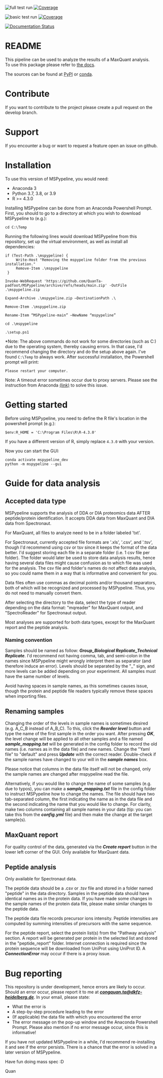 ![full test run](https://github.com/siheming/mspypeline/workflows/full%20test%20run/badge.svg?branch=master)
[![Coverage](https://codecov.io/gh/siheming/mspypeline/branch/master/graph/badge.svg?flag=full-test-run)](https://codecov.io/gh/siheming/mspypeline/branch/master)

![basic test run](https://github.com/siheming/mspypeline/workflows/basic%20test%20run/badge.svg?branch=develop)
[![Coverage](https://codecov.io/gh/siheming/mspypeline/branch/develop/graph/badge.svg?flag=basic-test-run)](https://codecov.io/gh/siheming/mspypeline/branch/develop)

[![Documentation Status](https://readthedocs.org/projects/mspypeline/badge/?version=latest)](https://mspypeline.readthedocs.io/en/latest/?badge=latest)

# README
This pipeline can be used to analyze the results of a MaxQuant analysis.  
To use this package please refer to [the docs](https://mspypeline.readthedocs.io/en/latest/index.html).  

The sources can be found at [PyPI](https://pypi.org/project/mspypeline/) or
[conda](https://anaconda.org/siheming/mspypeline).

# Contribute
If you want to contribute to the project please create a pull request on the develop branch.

# Support
If you encounter a bug or want to request a feature open an issue on github.

# Installation
To use this version of MSPypeline, you would need:
- Anaconda 3
- Python 3.7, 3.8, or 3.9
- R >= 4.3.0

Installing MSPypeline can be done from an Anaconda Powershell Prompt. First, you should to go to a directory at which you wish to download MSPypeline to (e.g.):
```
cd C:\Temp
```

Running the following lines would download MSPypeline from this repository, set up the virtual environment, as well as install all dependencies:

```
if (Test-Path .\mspypeline) {
     Write-Host "Removing the mspypeline folder from the previous installation."
     Remove-Item .\mspypeline
 }
 
Invoke-WebRequest 'https://github.com/QuanTa-padfoot/MSPypeline/archive/refs/heads/main.zip' -OutFile .\mspypeline.zip

Expand-Archive .\mspypeline.zip –DestinationPath .\
 
Remove-Item .\mspypeline.zip

Rename-Item “MSPypeline-main” –NewName “mspypeline”

cd .\mspypeline

.\setup.ps1
```

*Note: The above commands do not work for some directories (such as C:) due to the operating system, thereby causing errors. In that case, I'd recommend changing the directory and do the setup above again. I've found `C:\Temp` to always work.
After successful installation, the Powershell prompt will print:
```
Please restart your computer.
```

Note: A timeout error sometimes occur due to proxy servers. Please see the instruction from Anaconda [(link)](https://docs.anaconda.com/working-with-conda/reference/security/) to solve this issue.

# Getting started
Before using MSPypeline, you need to define the R file's location in the powershell prompt (e.g.):
```
$env:R_HOME = 'C:\Program Files\R\R-4.3.0'
```

If you have a different version of R, simply replace `4.3.0` with your version.

Now you can start the GUI:
```
conda activate mspypeline_dev
python -m mspypeline --gui
```

# Guide for data analysis
## Accepted data type
MSPypeline supports the analysis of DDA or DIA proteomics data AFTER peptide/protein identification. It accepts DDA data from MaxQuant and DIA data from Spectronaut.

For MaxQuant, all files to analyze need to be in a folder labeled 'txt'.

For Spectronaut, currently accepted file formats are '.xls', '.csv', and '.tsv', though I'd recommend using csv or tsv since it keeps the format of the data better. I'd suggest storing each file in a separate folder (i.e. 1 csv file per folder). The folder would later be used to store data analysis results, hence having several data files might cause confusion as to which file was used for the analysis. The csv file and folder's names do not affect data analysis, so you could name them in a way that is informative and convenient for you.

Data files often use commas as decimal points and/or thousand separators, both of which will be recognized and processed by MSPypeline. Thus, you do not need to manually convert them.

After selecting the directory to the data, select the type of reader depending on the data format: "mqreader" for MaxQuant output, and "SpectroReader" for Spectronaut output.

Most analyses are supported for both data types, except for the MaxQuant report and the peptide analysis.

### Naming convention
Samples should be named as follow: ***Group_Biological Replicate_Technical Replicate***. I'd recommend not having comma, tab, and semi-colon in the names since MSPypeline might wrongly interpret them as separator (and therefore induce an error). Levels should be separated by the "_" sign, and more levels can be added depending on your experiment. All samples must have the same number of levels. 

Avoid having spaces in sample names, as this sometimes causes issue, though the protein and peptide file readers typically remove these spaces when importing files. 

## Renaming samples
Changing the order of the levels in sample names is sometimes desired (e.g. A_C_B instead of A_B_C). To this, click the ***Reorder level*** button and type the name of the first sample in the order you want. After pressing ***OK***, the level change will be applied to all other samples and a file named ***sample_mapping.txt*** will be generated in the config folder to record the old names (i.e. names as in the data file) and new names. Change the "Yaml file" to "default" and press ***Update*** with the correct reader. Double-check if the sample names have changed to your will in the ***sample names*** box.

Please notice that columns in the data file itself will not be changed, only the sample names are changed after mspypeline read the file. 

Alternatively, if you would like to change the name of some samples (e.g. due to typos), you can make a ***sample_mapping.txt*** file in the config folder to instruct MSPypeline how to change the names. The file should have two tab-separated column, the first indicating the name as in the data file and the second indicating the name that you would like to change. For clarity, make two columns containing all sample names in your data (tip: you can take this from the ***config.yml*** file) and then make the change at the target sample(s). 

## MaxQuant report
For quality control of the data, generated via the ***Create report*** button in the lower left corner of the GUI. Only available for MaxQuant data.

## Peptide analysis
Only available for Spectronaut data.

The peptide data should be a .csv or .tsv file and stored in a folder named "peptide" in the data directory. Samples in the peptide data should have identical names as in the protein data. If you have made some changes in the sample names of the protein data file, please make similar changes to the peptide data.

The peptide data file records precursor ions intensity. Peptide intensities are computed by summing intensities of precursors with the same sequence.

For the peptide report, select the protein list(s) from the "Pathway analysis" section. A report will be generated per protein in the selected list and stored in the "peptide_report" folder. Internet connection is required since the protein sequence will be downloaded from UniProt using UniProt ID. A ***ConnectionError*** may occur if there is a proxy issue.

# Bug reporting
This repository is under development, hence errors are likely to occur. Should an error occur, please report it to me at ***congquan.ta@dkfz-heidelberg.de***. In your email, please state:
- What the error is
- A step-by-step procedure leading to the error
- (If applicable) the data file with which you encountered the error
- The error message on the pop-up window and the Anaconda Powershell Prompt. Please also mention if no error message occur, since this is informative!

If you have not updated MSPypeline in a while, I'd recommend re-installing it and see if the error persists. There is a chance that the error is solved in a later version of MSPypeline.


Have fun doing mass spec :D

Quan
